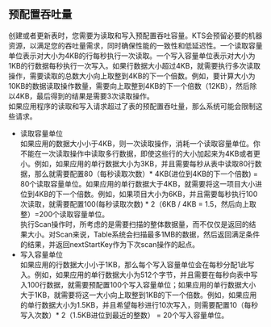 ## 预配置吞吐量

创建或者更新表时，您需要为读取和写入预配置吞吐容量。KTS会预留必要的机器资源，以满足您的吞吐量需求，同时确保性能的一致性和低延迟性。一个读取容量单位表示对大小为4KB的行每秒执行一次读取。一个写入容量单位表示对大小为1KB的行数据每秒执行一次写入。如果行数据大小超过4KB，就需要执行多次读取操作，需要读取的总数大小向上取整到4KB的下一个倍数。例如，要计算大小为10KB的数据读取操作数量，需要向上取整到4KB的下一个倍数（12KB），然后除以4KB，最后得到的结果是需要3次读取操作。<br>
如果应用程序的读取和写入请求超过了表的预配置吞吐量，那么系统可能会限制这些请求。
* 读取容量单位<br>
如果应用的数据大小小于4KB，则一次读取操作，消耗一个读取容量单位。你不能在一次读取操作中读取多行数据，即使这些行的大小加起来为4KB或者更小。例如，如果应用的单行数据大小为3KB，并且需要每秒从表中读取80行数据，那么就需要配置80（每秒读取次数）\* 4KB(进位到4KB的下一个倍数) = 80个读取容量单位。如果应用的单行数据大于4KB，就需要将这一项目大小进位到4KB的下一个倍数。例如，如果项目大小为6KB，并且需要每秒执行100次读取，就需要配置100(每秒读取次数) \* 2（6KB / 4KB = 1.5，然后向上取整）=200个读取容量单位。<br>
执行Scan操作时，所考虑的是需要扫描的整体数据量，而不仅仅是返回的结果大小。对Scan来说，Table系统会扫描最多1MB的数据，然后返回满足条件的结果，并返回nextStartKey作为下次scan操作的起点。
* 写入容量单位<br>
如果应用的行数据大小小于1KB，那么每个写入容量单位会在每秒分配1此写入。例如，如果应用的单行数据大小为512个字节，并且需要在每秒向表中写入100行数据，就需要预配置100个写入容量单位；如果应用的单行数据大小大于1KB，就需要将这一大小向上取整到1KB的下一个倍数。例如，如果应用的单行数据大小为1.5KB，并且希望每秒进行10次写入，则需要配置10（每秒写入次数）\* 2（1.5KB进位到最近的整数） = 20个写入容量单位。

